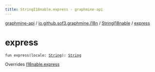 ```yaml
---
title: StringI18nable.express - graphmine-api
---
```


[graphmine-api](../../index.html) / [io.github.sof3.graphmine.i18n](../index.html) / [StringI18nable](index.html) / [express](./express.html)

# express

`fun express(locale: `[`String`](https://kotlinlang.org/api/latest/jvm/stdlib/kotlin/-string/index.html)`): `[`String`](https://kotlinlang.org/api/latest/jvm/stdlib/kotlin/-string/index.html)

Overrides [I18nable.express](../-i18nable/express.html)

